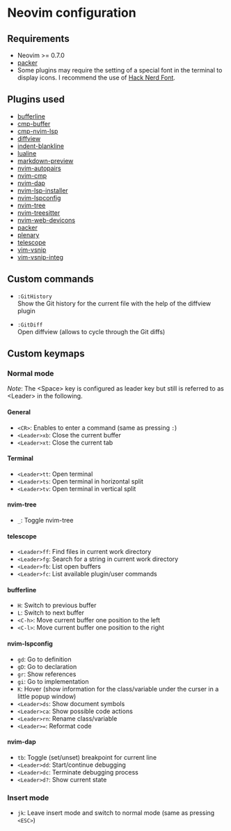 # Neovim configuration

## Requirements

- Neovim >= 0.7.0
- [packer](https://github.com/wbthomason/packer.nvim)
- Some plugins may require the setting of a special font in the terminal to display icons. I recommend the use of [Hack Nerd Font](https://www.nerdfonts.com/).

## Plugins used

- [bufferline](https://github.com/akinsho/bufferline.nvim)
- [cmp-buffer](https://github.com/sar/cmp-buffer.nvim)
- [cmp-nvim-lsp](https://github.com/sar/cmp-lsp.nvim)
- [diffview](https://github.com/sindrets/diffview.nvim)
- [indent-blankline](https://github.com/lukas-reineke/indent-blankline.nvim)
- [lualine](https://github.com/nvim-lualine/lualine.nvim)
- [markdown-preview](https://github.com/iamcco/markdown-preview.nvim)
- [nvim-autopairs](https://github.com/windwp/nvim-autopairs)
- [nvim-cmp](https://github.com/hrsh7th/nvim-cmp)
- [nvim-dap](https://github.com/mfussenegger/nvim-dap)
- [nvim-lsp-installer](https://github.com/williamboman/nvim-lsp-installer/)
- [nvim-lspconfig](https://github.com/neovim/nvim-lspconfig)
- [nvim-tree](https://github.com/kyazdani42/nvim-tree.lua)
- [nvim-treesitter](https://github.com/nvim-treesitter/nvim-treesitter)
- [nvim-web-devicons](https://github.com/kyazdani42/nvim-web-devicons)
- [packer](https://github.com/wbthomason/packer.nvim)
- [plenary](https://github.com/nvim-lua/plenary.nvim)
- [telescope](https://github.com/nvim-telescope/telescope.nvim)
- [vim-vsnip](https://github.com/hrsh7th/vim-vsnip)
- [vim-vsnip-integ](https://github.com/hrsh7th/vim-vsnip-integ)

## Custom commands

- `:GitHistory`<br/>
  Show the Git history for the current file with the help of the diffview plugin

- `:GitDiff`<br/>
  Open diffview (allows to cycle through the Git diffs)

## Custom keymaps

### Normal mode

_Note_: The &lt;Space&gt; key is configured as leader key but still is referred to as &lt;Leader&gt; in the following.

#### General

- `<CR>`: Enables to enter a command (same as pressing `:`)
- `<Leader>xb`: Close the current buffer
- `<Leader>xt`: Close the current tab

#### Terminal

- `<Leader>tt`: Open terminal
- `<Leader>ts`: Open terminal in horizontal split
- `<Leader>tv`: Open terminal in vertical split

#### nvim-tree

- `_`: Toggle nvim-tree

#### telescope

- `<Leader>ff`: Find files in current work directory
- `<Leader>fg`: Search for a string in current work directory
- `<Leader>fb`: List open buffers
- `<Leader>fc`: List available plugin/user commands

#### bufferline

- `H`: Switch to previous buffer
- `L`: Switch to next buffer
- `<C-h>`: Move current buffer one position to the left
- `<C-l>`: Move current buffer one position to the right

#### nvim-lspconfig

- `gd`: Go to definition
- `gD`: Go to declaration
- `gr`: Show references
- `gi`: Go to implementation
- `K`: Hover (show information for the class/variable under the curser in a little popup window)
- `<Leader>ds`: Show document symbols
- `<Leader>ca`: Show possible code actions
- `<Leader>rn`: Rename class/variable
- `<Leader>=`: Reformat code

#### nvim-dap

- `tb`: Toggle (set/unset) breakpoint for current line
- `<Leader>dd`: Start/continue debugging
- `<Leader>dc`: Terminate debugging process
- `<Leader>d?`: Show current state

### Insert mode

- `jk`: Leave insert mode and switch to normal mode (same as pressing `<ESC>`)
